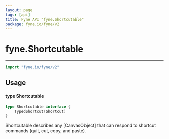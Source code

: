 ```yaml
---
layout: page
tags: [api]
title: Fyne API "fyne.Shortcutable"
package: fyne.io/fyne/v2
---
```


# fyne.Shortcutable
---
```go
import "fyne.io/fyne/v2"
```

## Usage

#### type Shortcutable

```go
type Shortcutable interface {
	TypedShortcut(Shortcut)
}
```

Shortcutable describes any [CanvasObject] that can respond to shortcut commands (quit, cut, copy, and paste).

